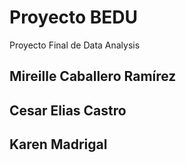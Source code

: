 
# Proyecto BEDU
Proyecto Final de Data Analysis
 ## Mireille Caballero Ramírez
 ## Cesar Elias Castro
 ## Karen Madrigal
